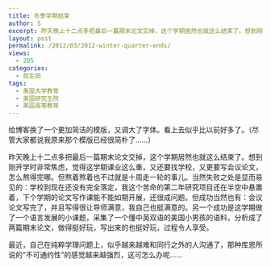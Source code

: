 ```yaml
---
title: 冬季学期结束
author: S
excerpt: 昨天晚上十二点多把最后一篇期末论文交掉，这个学期居然也就这么结束了。想到刚开学时非常焦虑，觉得这学期课业这么重，又还要找学校，又更要写会议论文，怎么熬得完哪。但熬着熬着也不过就是十周走一轮的事儿。当然失败之处是显而易见的：学校到现在还没有完全落定，我这个苦命的第二年研究项目还在半空中悬置着，下个学期的论文写作课能不能如期开展，还很成问题。
layout: post
permalink: /2012/03/2012-winter-quarter-ends/
views:
  - 205
categories:
  - 民生部
tags:
  - 美国大学教育
  - 美国研究生院
  - 美国高等教育
---
```

给博客换了一个更加简洁的模版，又调大了字体。看上去似乎比以前好多了。（尽管大家都说我原来那个模版已经很简朴了……）

昨天晚上十二点多把最后一篇期末论文交掉，这个学期居然也就这么结束了。想到刚开学时非常焦虑，觉得这学期课业这么重，又还要找学校，又更要写会议论文，怎么熬得完哪。但熬着熬着也不过就是十周走一轮的事儿。当然失败之处是显而易见的：学校到现在还没有完全落定，我这个苦命的第二年研究项目还在半空中悬置着，下个学期的论文写作课能不能如期开展，还很成问题。但成功当然也有：会议论文写完了，并且写得很让导师满意，我自己也挺满意的。另一个成功是这学期做了一个语言发展的小课题，采集了一个懂中英双语的美国小男孩的语料，分析成了两篇期末论文，做得挺好玩，写出来的也挺好玩，过程令人享受。

最近，自己在纯粹学理问题上，似乎越来越难和同行之外的人沟通了，那种库恩所说的“不可通约性”的感觉越来越强烈，这可怎么办呢……